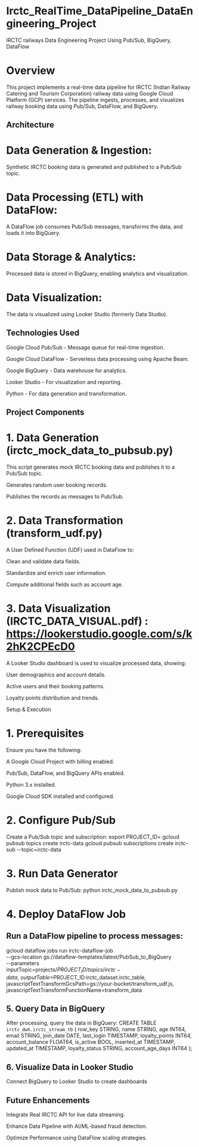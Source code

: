 # Irctc_RealTime_DataPipeline_DataEngineering_Project
IRCTC railways Data Engineering Project Using Pub/Sub, BigQuery, DataFlow
# Overview

This project implements a real-time data pipeline for IRCTC (Indian Railway Catering and Tourism Corporation) railway data using Google Cloud Platform (GCP) services. The pipeline ingests, processes, and visualizes railway booking data using Pub/Sub, DataFlow, and BigQuery.

## Architecture

# Data Generation & Ingestion:

Synthetic IRCTC booking data is generated and published to a Pub/Sub topic.

# Data Processing (ETL) with DataFlow:

A DataFlow job consumes Pub/Sub messages, transforms the data, and loads it into BigQuery.

# Data Storage & Analytics:

Processed data is stored in BigQuery, enabling analytics and visualization.

# Data Visualization:

The data is visualized using Looker Studio (formerly Data Studio).

## Technologies Used

Google Cloud Pub/Sub - Message queue for real-time ingestion.

Google Cloud DataFlow - Serverless data processing using Apache Beam.

Google BigQuery - Data warehouse for analytics.

Looker Studio - For visualization and reporting.

Python - For data generation and transformation.

## Project Components

# 1. Data Generation (irctc_mock_data_to_pubsub.py)

This script generates mock IRCTC booking data and publishes it to a Pub/Sub topic.

Generates random user booking records.

Publishes the records as messages to Pub/Sub.

# 2. Data Transformation (transform_udf.py)

A User Defined Function (UDF) used in DataFlow to:

Clean and validate data fields.

Standardize and enrich user information.

Compute additional fields such as account age.

# 3. Data Visualization (IRCTC_DATA_VISUAL.pdf) : https://lookerstudio.google.com/s/k2hK2CPEcD0

A Looker Studio dashboard is used to visualize processed data, showing:

User demographics and account details.

Active users and their booking patterns.

Loyalty points distribution and trends.

Setup & Execution

# 1. Prerequisites

Ensure you have the following:

A Google Cloud Project with billing enabled.

Pub/Sub, DataFlow, and BigQuery APIs enabled.

Python 3.x installed.

Google Cloud SDK installed and configured.

# 2. Configure Pub/Sub

Create a Pub/Sub topic and subscription:
export PROJECT_ID=<your-gcp-project>
gcloud pubsub topics create irctc-data
gcloud pubsub subscriptions create irctc-sub --topic=irctc-data

# 3. Run Data Generator

Publish mock data to Pub/Sub:
python irctc_mock_data_to_pubsub.py

# 4. Deploy DataFlow Job

## Run a DataFlow pipeline to process messages:
gcloud dataflow jobs run irctc-dataflow-job \
    --gcs-location gs://dataflow-templates/latest/PubSub_to_BigQuery \
    --parameters \
        inputTopic=projects/$PROJECT_ID/topics/irctc-data,\
        outputTable=$PROJECT_ID:irctc_dataset.irctc_table,\
        javascriptTextTransformGcsPath=gs://your-bucket/transform_udf.js,\
        javascriptTextTransformFunctionName=transform_data

## 5. Query Data in BigQuery

After processing, query the data in BigQuery:
CREATE TABLE `irctc_dwh.irctc_stream_tb` (
  row_key STRING,
  name STRING,
  age INT64,
  email STRING,
  join_date DATE,
  last_login TIMESTAMP,
  loyalty_points INT64,
  account_balance FLOAT64,
  is_active BOOL,
  inserted_at TIMESTAMP,
  updated_at TIMESTAMP,
  loyalty_status STRING,
  account_age_days INT64
);


## 6. Visualize Data in Looker Studio

Connect BigQuery to Looker Studio to create dashboards

## Future Enhancements

Integrate Real IRCTC API for live data streaming.

Enhance Data Pipeline with AI/ML-based fraud detection.

Optimize Performance using DataFlow scaling strategies.
